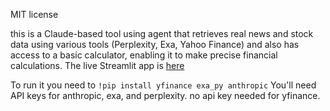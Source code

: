 MIT license

this is a Claude-based tool using agent that retrieves real news and stock data using various tools (Perplexity, Exa, Yahoo Finance) and also has access to a basic calculator, enabling it to make precise financial calculations.
The live Streamlit app is [here](https://eigensurance.replit.app/)

To run it you need to 
```!pip install yfinance exa_py anthropic```
You'll need API keys for anthropic, exa, and perplexity. no api key needed for yfinance.
